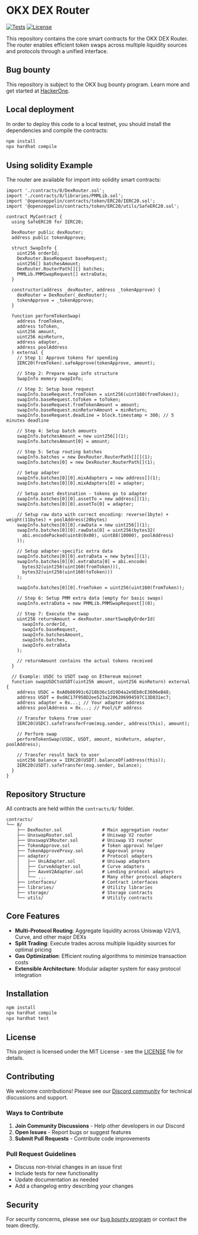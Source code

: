 # OKX DEX Router

[![Tests](https://github.com/okx/WEB3-DEX/actions/workflows/tests.yml/badge.svg)](https://github.com/okx/WEB3-DEX/actions/workflows/tests.yml)
[![License](https://img.shields.io/badge/license-MIT-blue.svg)](LICENSE)

This repository contains the core smart contracts for the OKX DEX Router. The router enables efficient token swaps across multiple liquidity sources and protocols through a unified interface.

## Bug bounty

This repository is subject to the OKX bug bounty program. Learn more and get started at [HackerOne](https://hackerone.com/okg/policy_scopes?type=team).

## Local deployment

In order to deploy this code to a local testnet, you should install the dependencies and compile the contracts:

```bash
npm install
npx hardhat compile
```


## Using solidity Example

The router are available for import into solidity smart contracts:

```solidity
import './contracts/8/DexRouter.sol';
import './contracts/8/libraries/PMMLib.sol';
import '@openzeppelin/contracts/token/ERC20/IERC20.sol';
import '@openzeppelin/contracts/token/ERC20/utils/SafeERC20.sol';

contract MyContract {
  using SafeERC20 for IERC20;
  
  DexRouter public dexRouter;
  address public tokenApprove;
  
  struct SwapInfo {
    uint256 orderId;
    DexRouter.BaseRequest baseRequest;
    uint256[] batchesAmount;
    DexRouter.RouterPath[][] batches;
    PMMLib.PMMSwapRequest[] extraData;
  }
  
  constructor(address _dexRouter, address _tokenApprove) {
    dexRouter = DexRouter(_dexRouter);
    tokenApprove = _tokenApprove;
  }

  function performTokenSwap(
    address fromToken,
    address toToken,
    uint256 amount,
    uint256 minReturn,
    address adapter,
    address poolAddress
  ) external {
    // Step 1: Approve tokens for spending
    IERC20(fromToken).safeApprove(tokenApprove, amount);
    
    // Step 2: Prepare swap info structure
    SwapInfo memory swapInfo;
    
    // Step 3: Setup base request
    swapInfo.baseRequest.fromToken = uint256(uint160(fromToken));
    swapInfo.baseRequest.toToken = toToken;
    swapInfo.baseRequest.fromTokenAmount = amount;
    swapInfo.baseRequest.minReturnAmount = minReturn;
    swapInfo.baseRequest.deadLine = block.timestamp + 300; // 5 minutes deadline
    
    // Step 4: Setup batch amounts
    swapInfo.batchesAmount = new uint256[](1);
    swapInfo.batchesAmount[0] = amount;
    
    // Step 5: Setup routing batches
    swapInfo.batches = new DexRouter.RouterPath[][](1);
    swapInfo.batches[0] = new DexRouter.RouterPath[](1);
    
    // Setup adapter
    swapInfo.batches[0][0].mixAdapters = new address[](1);
    swapInfo.batches[0][0].mixAdapters[0] = adapter;
    
    // Setup asset destination - tokens go to adapter
    swapInfo.batches[0][0].assetTo = new address[](1);
    swapInfo.batches[0][0].assetTo[0] = adapter;
    
    // Setup raw data with correct encoding: reverse(1byte) + weight(11bytes) + poolAddress(20bytes)
    swapInfo.batches[0][0].rawData = new uint256[](1);
    swapInfo.batches[0][0].rawData[0] = uint256(bytes32(
      abi.encodePacked(uint8(0x00), uint88(10000), poolAddress)
    ));
    
    // Setup adapter-specific extra data
    swapInfo.batches[0][0].extraData = new bytes[](1);
    swapInfo.batches[0][0].extraData[0] = abi.encode(
      bytes32(uint256(uint160(fromToken))), 
      bytes32(uint256(uint160(toToken)))
    );
    
    swapInfo.batches[0][0].fromToken = uint256(uint160(fromToken));
    
    // Step 6: Setup PMM extra data (empty for basic swaps)
    swapInfo.extraData = new PMMLib.PMMSwapRequest[](0);
    
    // Step 7: Execute the swap
    uint256 returnAmount = dexRouter.smartSwapByOrderId(
      swapInfo.orderId,
      swapInfo.baseRequest,
      swapInfo.batchesAmount,
      swapInfo.batches,
      swapInfo.extraData
    );
    
    // returnAmount contains the actual tokens received
  }
  
  // Example: USDC to USDT swap on Ethereum mainnet
  function swapUSDCtoUSDT(uint256 amount, uint256 minReturn) external {
    address USDC = 0xA0b86991c6218b36c1d19D4a2e9Eb0cE3606eB48;
    address USDT = 0xdAC17F958D2ee523a2206206994597C13D831ec7;
    address adapter = 0x...; // Your adapter address
    address poolAddress = 0x...; // Pool/LP address
    
    // Transfer tokens from user
    IERC20(USDC).safeTransferFrom(msg.sender, address(this), amount);
    
    // Perform swap
    performTokenSwap(USDC, USDT, amount, minReturn, adapter, poolAddress);
    
    // Transfer result back to user
    uint256 balance = IERC20(USDT).balanceOf(address(this));
    IERC20(USDT).safeTransfer(msg.sender, balance);
  }
}
```

## Repository Structure

All contracts are held within the `contracts/8/` folder.

```
contracts/
└── 8/
    ├── DexRouter.sol               # Main aggregation router
    ├── UnxswapRouter.sol           # Uniswap V2 router
    ├── UnxswapV3Router.sol         # Uniswap V3 router
    ├── TokenApprove.sol            # Token approval helper
    ├── TokenApproveProxy.sol       # Approval proxy
    ├── adapter/                    # Protocol adapters
    │   ├── UniAdapter.sol          # Uniswap adapters
    │   ├── CurveAdapter.sol        # Curve adapters
    │   ├── AaveV2Adapter.sol       # Lending protocol adapters
    │   └── ...                     # Many other protocol adapters
    ├── interfaces/                 # Contract interfaces
    ├── libraries/                  # Utility libraries
    ├── storage/                    # Storage contracts
    └── utils/                      # Utility contracts
```

## Core Features

- **Multi-Protocol Routing**: Aggregate liquidity across Uniswap V2/V3, Curve, and other major DEXs
- **Split Trading**: Execute trades across multiple liquidity sources for optimal pricing
- **Gas Optimization**: Efficient routing algorithms to minimize transaction costs
- **Extensible Architecture**: Modular adapter system for easy protocol integration

## Installation

```bash
npm install
npx hardhat compile
npx hardhat test
```

## License

This project is licensed under the MIT License - see the [LICENSE](LICENSE) file for details.

## Contributing

We welcome contributions! Please see our [Discord community](https://discord.gg/okxdexapi) for technical discussions and support.

### Ways to Contribute

1. **Join Community Discussions** - Help other developers in our Discord
2. **Open Issues** - Report bugs or suggest features
3. **Submit Pull Requests** - Contribute code improvements

### Pull Request Guidelines

- Discuss non-trivial changes in an issue first
- Include tests for new functionality  
- Update documentation as needed
- Add a changelog entry describing your changes

## Security

For security concerns, please see our [bug bounty program](https://hackerone.com/okg/policy_scopes?type=team) or contact the team directly.
